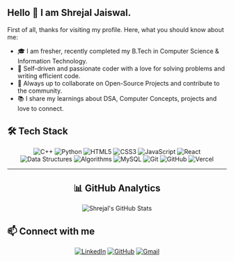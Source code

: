 ## Hello 👋 I am Shrejal Jaiswal.



First of all, thanks for visiting my profile. Here, what you should know about me:

- 🎓 I am fresher, recently completed my B.Tech in Computer Science & Information Technology.
- 🔧 Self-driven and passionate coder with a love for solving problems and writing efficient code.
- 🤝 Always up to collaborate on Open-Source Projects and contribute to the community.
- 📚 I share my learnings about DSA, Computer Concepts, projects and love to connect.


<!-- ----------- TECH STACK SECTION ------------ -->

<!-- ----------- TECH STACK SECTION ------------ -->
## 🛠 Tech Stack

<div align="center">

![C++](https://img.shields.io/badge/c++-%2300599C.svg?style=for-the-badge&logo=c%2B%2B&logoColor=white)
![Python](https://img.shields.io/badge/python-%2314354C.svg?style=for-the-badge&logo=python&logoColor=white)
![HTML5](https://img.shields.io/badge/html5-%23E34F26.svg?style=for-the-badge&logo=html5&logoColor=white)
![CSS3](https://img.shields.io/badge/css3-%231572B6.svg?style=for-the-badge&logo=css3&logoColor=white)
![JavaScript](https://img.shields.io/badge/javascript-%23323330.svg?style=for-the-badge&logo=javascript&logoColor=%23F7DF1E)
![React](https://img.shields.io/badge/react-%2320232a.svg?style=for-the-badge&logo=react&logoColor=%2361DAFB)
![Data Structures](https://img.shields.io/badge/Data%20Structures-%2300599C.svg?style=for-the-badge&logo=databases&logoColor=white)
![Algorithms](https://img.shields.io/badge/Algorithms-%2300599C.svg?style=for-the-badge&logo=algorithms&logoColor=white)
![MySQL](https://img.shields.io/badge/mysql-%2300f.svg?style=for-the-badge&logo=mysql&logoColor=white)
![Git](https://img.shields.io/badge/git-%23F05033.svg?style=for-the-badge&logo=git&logoColor=white)
![GitHub](https://img.shields.io/badge/github-%23121011.svg?style=for-the-badge&logo=github&logoColor=white)
![Vercel](https://img.shields.io/badge/vercel-%23000000.svg?style=for-the-badge&logo=vercel&logoColor=white)

</div>
<hr>

<!-- ----------- TECH STACK SECTION END------------ -->

<div align="center">

## 📊 GitHub Analytics  

![Shrejal's GitHub Stats](https://github-readme-stats.vercel.app/api?username=Shrejal123&show_icons=true&theme=radical)  


</div>


## 📫 Connect with me


<div align="center">

[![LinkedIn](https://img.shields.io/badge/LinkedIn-%230077B5.svg?style=for-the-badge&logo=linkedin&logoColor=white)](https://www.linkedin.com/in/shrejal-jaiswal-180636228/)
[![GitHub](https://img.shields.io/badge/GitHub-%23121011.svg?style=for-the-badge&logo=github&logoColor=white)](https://github.com/Shrejal123)
[![Gmail](https://img.shields.io/badge/Gmail-D14836.svg?style=for-the-badge&logo=gmail&logoColor=white)](mailto:shrejaljaiswal070@gmail.com)


</div>
